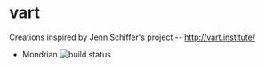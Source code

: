 vart
====

Creations inspired by Jenn Schiffer's project -- http://vart.institute/

- Mondrian ![build status](https://travis-ci.org/impega/vart.svg?branch=master)
